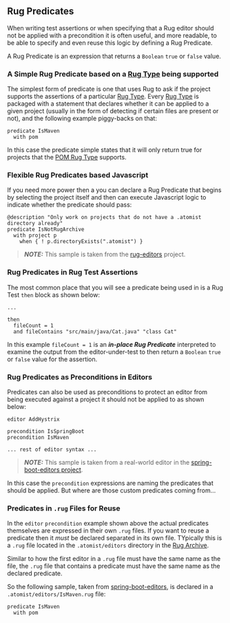 ## Rug Predicates

When writing test assertions or when specifying that a Rug editor
should not be applied with a precondition it is often useful, and more
readable, to be able to specify and even reuse this logic by defining
a Rug Predicate.

A Rug Predicate is an expression that returns a `Boolean` `true` or
`false` value.

### A Simple Rug Predicate based on a [Rug Type][types] being supported

The simplest form of predicate is one that uses Rug to ask if the
project supports the assertions of a
particular [Rug Type][types]. Every [Rug Type][types] is packaged with
a statement that declares whether it can be applied to a given project
(usually in the form of detecting if certain files are present or
not), and the following example piggy-backs on that:

[types]: types/index.md

```
predicate IsMaven
  with pom
```

In this case the predicate simple states that it will only return true
for projects that the [POM Rug Type](types/rug-core-types-pom.md)
supports.

### Flexible Rug Predicates based Javascript

If you need more power then a you can declare a Rug Predicate that
begins by selecting the project itself and then can execute Javascript
logic to indicate whether the predicate should pass:

```
@description "Only work on projects that do not have a .atomist directory already"
predicate IsNotRugArchive
  with project p
    when { ! p.directoryExists(".atomist") }
```

> ***NOTE:*** This sample is taken from the [rug-editors][] project.

[rug-editors]: https://github.com/atomist-rugs/rug-editors

### Rug Predicates in Rug Test Assertions

The most common place that you will see a predicate being used in is a
Rug Test `then` block as shown below:

```
...

then
  fileCount = 1
  and fileContains "src/main/java/Cat.java" "class Cat"
```

In this example `fileCount = 1` is an ***in-place Rug Predicate***
interpreted to examine the output from the editor-under-test to then
return a `Boolean` `true` or `false` value for the assertion.

 <!-- Include predicates as they are used in Reviewer syntax -->

### Rug Predicates as Preconditions in Editors

Predicates can also be used as preconditions to protect an editor from
being executed against a project it should not be applied to as shown
below:

```
editor AddHystrix

precondition IsSpringBoot
precondition IsMaven

... rest of editor syntax ...

```

> ***NOTE:*** This sample is taken from a real-world editor in
> the [spring-boot-editors project][boot-editors].

[boot-editors]: https://github.com/atomist-rugs/spring-boot-editors

In this case the `precondition` expressions are naming the predicates
that should be applied. But where are those custom predicates coming
from...


### Predicates in `.rug` Files for Reuse

In the `editor` `precondition` example shown above the actual
predicates themselves are expressed in their own `.rug` files. If you
want to reuse a predicate then it *must* be declared separated in its
own file. TYpically this is a `.rug` file located in the
`.atomist/editors` directory in
the [Rug Archive](/rug/rug-archive.md).

Similar to how the first editor in a `.rug` file must have the same
name as the file, the `.rug` file that contains a predicate must have
the same name as the declared predicate.

So the following sample, taken from [spring-boot-editors][is-maven],
is declared in a `.atomist/editors/IsMaven.rug` file:

```
predicate IsMaven
  with pom
```

[is-maven]: https://github.com/atomist-rugs/spring-boot-editors/blob/master/.atomist/editors/IsMaven.rug

